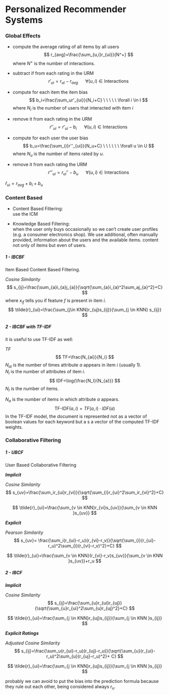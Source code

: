 # Personalized Recommender Systems

### Global Effects

- compute the average rating of all items by all users  
  $$
  r_{avg}=\frac{\sum_{u,i}r_{ui}}{N^+}
  $$
  where $N^+$ is the number of interactions.

- subtract if from each rating in the URM  
  $$
  r'_{ui}=r_{ui}-r_{avg} \ \ \ \ \ \ \forall (u,i) \in \text{Interactions}
  $$

- compute for each item the item bias  
  $$
  b_i=\frac{\sum_ur'_{ui}}{N_i+C}  \ \ \ \ \ \forall i \in I
  $$
  where $N_i$ is the number of users that interacted with item $i$

- remove it from each rating in the URM  
  $$
  r''_{ui}=r'_{ui}- b_i \ \ \ \ \ \ \forall (u,i) \in \text{Interactions}
  $$

- compute for each user the user bias   
  $$
  b_u=\frac{\sum_{i}r''_{ui}}{N_u+C} \ \ \ \ \ \ \forall u \in U
  $$
  where $N_u$ is the number of items rated by $u$.

- remove it from each rating the URM  
  $$
  r'''_{ui}=r_{ui}''-b_u \ \ \ \ \ \ \forall (u,i) \in \text{Interactions}
  $$

$\hat{r}_{ui}=r_{avg}+b_i+b_u$

### Content Based

- Content Based Filtering:   
  use the ICM

- Knowledge Based Filtering:    
  when the user only buys occasionally so we can’t create user profiles (e.g. a consumer electronics shop). We use additional, often manually provided, information about the users and the available items. content not only of items but even of users.

##### 1 - IBCBF

Item Based Content Based Filtering.

*Cosine Similarity*
$$
s_{ij}=\frac{\sum_{a}i_{a}j_{a}}{\sqrt{\sum_{a}i_{a}^2\sum_aj_{a}^2}+C}
$$
where $x_{if}$ tells you if feature $f$ is present in item $i$.
$$
\tilde{r}_{ui}=\frac{\sum_{j\in KNN}r_{uj}s_{ij}}{\sum_{j \in KNN} s_{ij}}
$$

##### 2 - IBCBF with TF-IDF

it is useful to use TF-IDF as well:

*TF*
$$
TF=\frac{N_{ai}}{N_i}
$$
$N_{ai}$ is the number of times attribute $a$ appears in item $i$ (usually $1$).  
$N_i$ is the number of attributes of item $i$.
$$
IDF=\log{\frac{N_I}{N_{a}}}
$$
$N_I$ is the number of items.

$N_{a}$ is the number of items in which attribute $a$ appears.
$$
\text{TF-IDF}(a,i)=TF(a,i)\cdot IDF(a)
$$
In the TF-IDF model, the document is represented not as a  vector of boolean values for each keyword but a s a vector of the computed TF-IDF weights.

### Collaborative Filtering

##### 1 - UBCF

User Based Collaborative Filtering

***Implicit***

*Cosine Similarity*
$$
s_{uv}=\frac{\sum_ir_{ui}r_{vi}}{\sqrt{\sum_{i}r_{ui}^2\sum_ir_{vi}^2}+C}
$$

$$
\tilde{r}_{ui}=\frac{\sum_{v \in KNN}r_{vi}s_{uv}}{\sum_{v \in KNN }s_{uv}}
$$

***Explicit***

*Pearson Similarity*
$$
s_{uv}=	\frac{\sum_i(r_{ui}-r_u)(r_{vi}-r_v)}{\sqrt{\sum_{i}(r_{ui}-r_u)^2\sum_{i}(r_{vi}-r_v)^2}+C}
$$

$$
\tilde{r}_{ui}=\frac{\sum_{v \in KNN}(r_{vi}-r_v)s_{uv}}{\sum_{v \in KNN }s_{uv}}+r_u
$$

##### 2 - IBCF

***Implicit***

*Cosine Similarity*
$$
s_{ij}=\frac{\sum_{u}r_{ui}r_{uj}}{\sqrt{\sum_{u}r_{ui}^2\sum_{u}r_{uj}^2}+C}
$$

$$
\tilde{r}_{ui}=\frac{\sum_{j \in KNN}r_{uj}s_{ij}}{\sum_{j \in KNN }s_{ij}}
$$

***Explicit Ratings***

*Adjusted Cosine Similarity*
$$
s_{ij}=\frac{\sum_u(r_{ui}-r_u)(r_{uj}-r_u)}{\sqrt{\sum_{u}(r_{ui}-r_u)^2\sum_{u}(r_{uj}-r_u)^2}+ C}
$$

$$
\tilde{r}_{ui}=\frac{\sum_{j \in KNN}r_{uj}s_{ij}}{\sum_{j \in KNN }s_{ij}}
$$

probably we can avoid to put the bias into the prediction formula because they rule out each other, being considered always $r_u$.